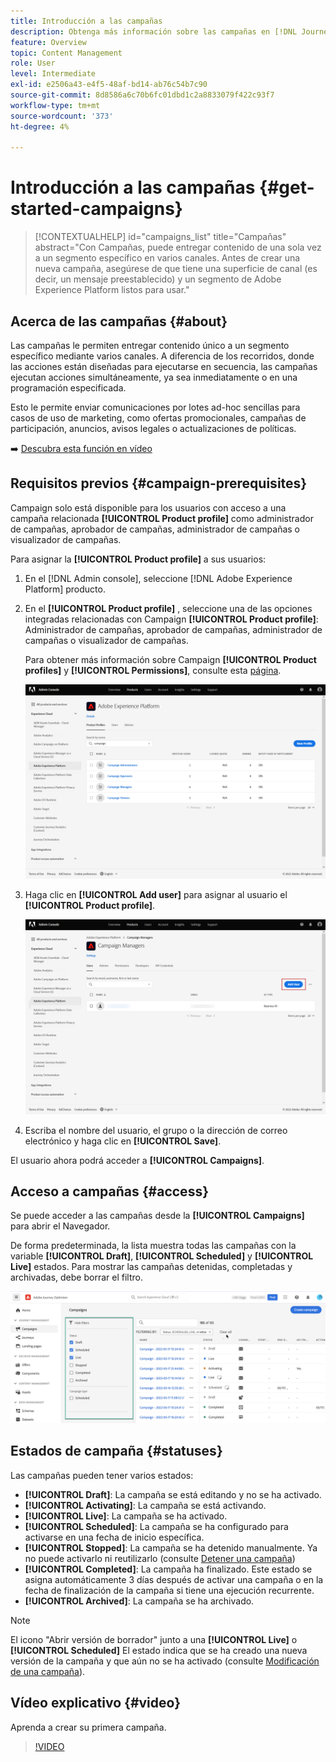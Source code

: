 ```yaml
---
title: Introducción a las campañas
description: Obtenga más información sobre las campañas en [!DNL Journey Optimizer]
feature: Overview
topic: Content Management
role: User
level: Intermediate
exl-id: e2506a43-e4f5-48af-bd14-ab76c54b7c90
source-git-commit: 8d8586a6c70b6fc01dbd1c2a8833079f422c93f7
workflow-type: tm+mt
source-wordcount: '373'
ht-degree: 4%

---
```


# Introducción a las campañas {#get-started-campaigns}

>[!CONTEXTUALHELP]
>id="campaigns_list"
>title="Campañas"
>abstract="Con Campañas, puede entregar contenido de una sola vez a un segmento específico en varios canales. Antes de crear una nueva campaña, asegúrese de que tiene una superficie de canal (es decir, un mensaje preestablecido) y un segmento de Adobe Experience Platform listos para usar."

## Acerca de las campañas {#about}

Las campañas le permiten entregar contenido único a un segmento específico mediante varios canales. A diferencia de los recorridos, donde las acciones están diseñadas para ejecutarse en secuencia, las campañas ejecutan acciones simultáneamente, ya sea inmediatamente o en una programación especificada.

Esto le permite enviar comunicaciones por lotes ad-hoc sencillas para casos de uso de marketing, como ofertas promocionales, campañas de participación, anuncios, avisos legales o actualizaciones de políticas.

➡️ [Descubra esta función en vídeo](#video)

<!--You can create two types of campaigns:

* **Scheduled campaigns** allow for simple ad-hoc batch communications for marketing use cases like promotional offers, engagement campaigns, announcements, legal notices, or policy updates.
* **API Triggered Campaigns** allow for simple transactional/operational messages with REST APIs (password reset, card abandonment, etc.), where the need may involve personalization using profile attributes and contextual data from payload.-->

## Requisitos previos {#campaign-prerequisites}

Campaign solo está disponible para los usuarios con acceso a una campaña relacionada **[!UICONTROL Product profile]** como administrador de campañas, aprobador de campañas, administrador de campañas o visualizador de campañas.

Para asignar la **[!UICONTROL Product profile]** a sus usuarios:

1. En el [!DNL Admin console], seleccione [!DNL Adobe Experience Platform] producto.

1. En el **[!UICONTROL Product profile]** , seleccione una de las opciones integradas relacionadas con Campaign **[!UICONTROL Product profile]**: Administrador de campañas, aprobador de campañas, administrador de campañas o visualizador de campañas.

   Para obtener más información sobre Campaign **[!UICONTROL Product profiles]** y **[!UICONTROL Permissions]**, consulte esta [página](../administration/ootb-product-profiles.md).

   ![](assets/do-not-localize/admin_1.png)

1. Haga clic en **[!UICONTROL Add user]** para asignar al usuario el **[!UICONTROL Product profile]**.

   ![](assets/do-not-localize/admin_2.png)

1. Escriba el nombre del usuario, el grupo o la dirección de correo electrónico y haga clic en **[!UICONTROL Save]**.

El usuario ahora podrá acceder a **[!UICONTROL Campaigns]**.

## Acceso a campañas {#access}

Se puede acceder a las campañas desde la **[!UICONTROL Campaigns]** para abrir el Navegador.

De forma predeterminada, la lista muestra todas las campañas con la variable **[!UICONTROL Draft]**, **[!UICONTROL Scheduled]** y **[!UICONTROL Live]** estados. Para mostrar las campañas detenidas, completadas y archivadas, debe borrar el filtro.

![](assets/create-campaign-list.png)

## Estados de campaña {#statuses}

Las campañas pueden tener varios estados:

* **[!UICONTROL Draft]**: La campaña se está editando y no se ha activado.
* **[!UICONTROL Activating]**: La campaña se está activando.
* **[!UICONTROL Live]**: La campaña se ha activado.
* **[!UICONTROL Scheduled]**: La campaña se ha configurado para activarse en una fecha de inicio específica.
* **[!UICONTROL Stopped]**: La campaña se ha detenido manualmente. Ya no puede activarlo ni reutilizarlo (consulte [Detener una campaña](modify-stop-campaign.md#stop))
* **[!UICONTROL Completed]**: La campaña ha finalizado. Este estado se asigna automáticamente 3 días después de activar una campaña o en la fecha de finalización de la campaña si tiene una ejecución recurrente.
* **[!UICONTROL Archived]**: La campaña se ha archivado.

>[!NOTE]
>
>El icono &quot;Abrir versión de borrador&quot; junto a una **[!UICONTROL Live]** o **[!UICONTROL Scheduled]** El estado indica que se ha creado una nueva versión de la campaña y que aún no se ha activado (consulte [Modificación de una campaña](modify-stop-campaign.md#modify)).

## Vídeo explicativo {#video}

Aprenda a crear su primera campaña.

>[!VIDEO](https://video.tv.adobe.com/v/346680?quality=12)
